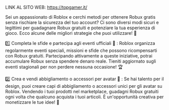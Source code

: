 LINK AL SITO WEB: https://topgamer.it/

Sei un appassionato di Roblox e cerchi metodi per ottenere Robux gratis senza rischiare la sicurezza del tuo account? Ci sono diversi modi sicuri e legittimi per guadagnare Robux gratuiti e potenziare la tua esperienza di gioco. Ecco alcune delle migliori strategie che puoi utilizzare! 🚀

1️⃣ Completa le sfide e partecipa agli eventi ufficiali 🎉 : Roblox organizza regolarmente eventi speciali, missioni e sfide che possono ricompensarti con Robux gratuiti. Partecipando attivamente a queste iniziative, potrai accumulare Robux senza spendere denaro reale. Tieniti aggiornato sugli eventi stagionali per non perdere nessuna occasione! 🏆

2️⃣ Crea e vendi abbigliamento o accessori per avatar 👕 : Se hai talento per il design, puoi creare capi di abbigliamento o accessori unici per gli avatar su Roblox. Vendendo i tuoi prodotti nel marketplace, guadagni Robux gratuiti ogni volta che qualcuno acquista i tuoi articoli. È un'opportunità creativa per monetizzare le tue idee! 🎨
